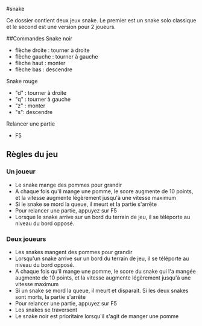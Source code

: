 #snake

Ce dossier contient deux jeux snake. Le premier est un snake solo classique et le second est une version pour 2 joueurs.

##Commandes
Snake noir
- flèche droite : tourner à droite
- flèche gauche : tourner à gauche
- flèche haut : monter
- flèche bas : descendre
    
Snake rouge
- "d" : tourner à droite
- "q" : tourner à gauche
- "z" : monter
- "s": descendre
    
Relancer une partie
- F5


## Règles du jeu
### Un joueur
- Le snake mange des pommes pour grandir
- A chaque fois qu'il mange une pomme, le score augmente de 10 points, et la vitesse augmente légèrement jusqu'à une vitesse maximum
- Si le snake se mord la queue, il meurt et la partie s'arrête
- Pour relancer une partie, appuyez sur F5
- Lorsque le snake arrive sur un bord du terrain de jeu, il se téléporte au niveau du bord opposé.
    
### Deux joueurs
- Les snakes mangent des pommes pour grandir
- Lorsqu'un snake arrive sur un bord du terrain de jeu, il se téléporte au niveau du bord opposé.
- A chaque fois qu'il mange une pomme, le score du snake qui l'a mangée augmente de 10 points, et la vitesse augmente légèrement jusqu'à une vitesse maximum
- Si un snake se mord la queue, il meurt et disparait. Si les deux snakes sont morts, la partie s'arrête
- Pour relancer une partie, appuyez sur F5
- Les snakes se traversent
- Le snake noir est prioritaire lorsqu'il s'agit de manger une pomme